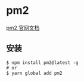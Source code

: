 # pm2

[pm2 官网文档](https://pm2.keymetrics.io/)
## 安装

``` shell:no-line-numbers
$ npm install pm2@latest -g
# or
$ yarn global add pm2
```
